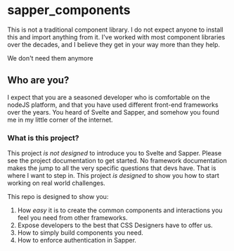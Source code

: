 # sapper_components

This is not a traditional component library. I do not expect anyone to install this and import anything from it.
I've worked with most component libraries over the decades, and I believe they get in your way more than they help.

We don't need them anymore

## Who are you?

I expect that you are a seasoned developer who is comfortable on the nodeJS platform, and that you have used different
front-end frameworks over the years. You heard of Svelte and Sapper, and somehow you found me in my little corner of the internet.

### What is this project?

This project _is not designed_ to introduce you to Svelte and Sapper. Please see the project documentation to get started.
No framework documentation makes the jump to all the very specific questions that devs have. That is where I want to step in. This project _is designed_ to show you how to start working on real world challenges.

This repo is designed to show you:

1. How *easy* it is to create the common components and interactions you feel you need from other frameworks.
1. Expose developers to the best that CSS Designers have to offer us.
1. How to simply build components you need.
1. How to enforce authentication in Sapper.